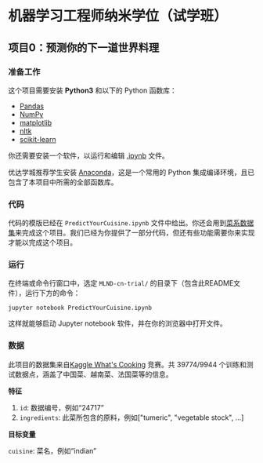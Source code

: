 # 机器学习工程师纳米学位（试学班）
## 项目0：预测你的下一道世界料理

### 准备工作

这个项目需要安装 **Python3** 和以下的 Python 函数库：

- [Pandas](https://pandas.pydata.org/)
- [NumPy](http://www.numpy.org/)
- [matplotlib](http://matplotlib.org/)
- [nltk](https://www.nltk.org/)
- [scikit-learn](http://scikit-learn.org/stable/)

你还需要安装一个软件，以运行和编辑 [.ipynb](http://jupyter.org/) 文件。

优达学城推荐学生安装 [Anaconda](https://www.continuum.io/downloads)，这是一个常用的 Python 集成编译环境，且已包含了本项目中所需的全部函数库。

### 代码

代码的模版已经在 `PredictYourCuisine.ipynb` 文件中给出。你还会用到[菜系数据集](https://www.kaggle.com/c/whats-cooking/data)来完成这个项目。我们已经为你提供了一部分代码，但还有些功能需要你来实现才能以完成这个项目。

### 运行

在终端或命令行窗口中，选定 `MLND-cn-trial/` 的目录下（包含此README文件），运行下方的命令：

```jupyter notebook PredictYourCuisine.ipynb```

这样就能够启动 Jupyter notebook 软件，并在你的浏览器中打开文件。

### 数据

此项目的数据集来自[Kaggle What's Cooking](https://www.kaggle.com/c/whats-cooking/data) 竞赛。共 39774/9944 个训练和测试数据点，涵盖了中国菜、越南菜、法国菜等的信息。

**特征**

1. `id`: 数据编号，例如“24717”
2. `ingredients`: 此菜所包含的原料，例如["tumeric", "vegetable stock", ...] 

**目标变量**

`cuisine`: 菜名，例如“indian”